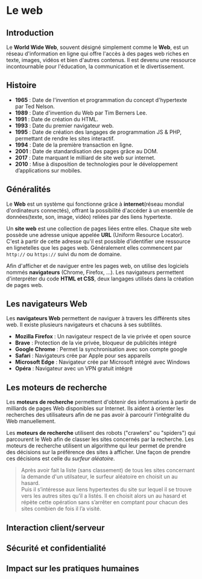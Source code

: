 
# Le web  

## Introduction  
Le __World Wide Web__, souvent désigné simplement comme le __Web__, est un réseau d'information en ligne qui offre l'accès à des pages web riches en texte, images, vidéos et bien d'autres contenus. Il est devenu une ressource incontournable pour l'éducation, la communication et le divertissement.


## Histoire  

- __1965__ : Date de l'invention et programmation du concept d'hypertexte par Ted Nelson.  
- __1989__ : Date d'invention du Web par Tim Berners Lee.     
- __1991__ : Date de création du HTML.    
- __1993__ : Date du premier navigateur web.     
- __1995__ : Date de création des langages de programmation JS & PHP, permettant de rendre les sites interactif.     
- __1994__ : Date de la première transaction en ligne.    
- __2001__ : Date de standardisation des pages grâce au DOM.    
- __2017__ : Date marquant le milliard de site web sur internet.      
- __2010__ : Mise à disposition de technologies pour le développement d’applications sur mobiles.      


## Généralités  

Le __Web__ est un système qui fonctionne grâce à __internet__(réseau mondial d'ordinateurs connectés), offrant la possibilité d'accéder à un ensemble de données(texte, son, image, vidéo) reliées par des liens hypertexte.  

Un __site web__ est une collection de pages liées entre elles. Chaque site web possède une adresse unique appelée __URL__ (Uniform Resource Locator). C'est à partir de cette adresse qu'il est possible d'identifier une ressource en lignetelles que les pages web. Généralement elles commencent par `http://` ou `https://` suivi du nom de domaine.  

Afin d'afficher et de naviguer entre les pages web, on utilise des logiciels nommés __navigateurs__ (Chrome, Firefox, ...).
Les navigateurs permettent d'interpréter du code __HTML et CSS__, deux langages utilisés dans la création de pages web.  


## Les navigateurs Web    

Les __navigateurs Web__ permettent de naviguer à travers les différents sites web. Il existe plusieurs navigateurs et chacuns à ses subtilités. 

- __Mozilla Firefox__ : Un navigateur respect de la vie privée et open source  
- __Brave__ : Protection de la vie privée, bloqueur de publicités intégré   
- __Google Chrome__ : Permet la synchronisation avec son compte google  
- __Safari__ : Navigateurs crée par Apple pour ses appareils   
- __Microsoft Edge__ : Navigateur crée par Microsoft intégré avec Windows  
- __Opéra__ : Navigateur avec un VPN gratuit intégré   



## Les moteurs de recherche  

Les __moteurs de recherche__ permettent d'obtenir des informations à partir de milliards de pages Web disponibles sur Internet. Ils aident à orienter les recherches des utilisateurs afin de ne pas avoir à parcourir l'intégralité du Web manuellement.  

Les __moteurs de recherche__ utilisent des robots ("crawlers" ou "spiders") qui parcourent le Web afin de classer les sites concernés par la recherche. Les moteurs de recherche utilisent un algorithme qui leur permet de prendre des décisions sur la préférence des sites à afficher. Une façon de prendre ces décisions est celle du _surfeur aléatoire_.    


> Après avoir fait la liste (sans classement) de tous les sites concernant la demande d'un utilsateur, le surfeur aléatoire en choisit un au hasard.  
> Puis il s’intéresse aux liens hypertextes du site sur lequel il se trouve vers les autres sites qu’il a listés. Il en choisit alors un au hasard et répète cette opération sans s’arrêter en comptant pour chacun des sites combien de fois il l’a visité.





## Interaction client/serveur  

## Sécurité et confidentialité

## Impact sur les pratiques humaines  